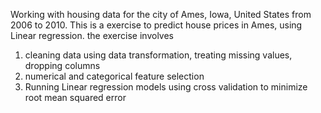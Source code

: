 Working with housing data for the city of Ames, Iowa, United States from 2006 to 2010. This is a exercise to predict house prices in Ames, using Linear regression.
the exercise involves 
1) cleaning data using data transformation, treating missing values, dropping columns
2) numerical and categorical feature selection
3) Running Linear regression models using cross validation to minimize root mean squared error
